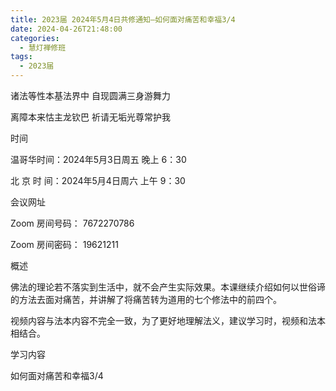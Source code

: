 ```yaml
---
title: 2023届 2024年5月4日共修通知—如何面对痛苦和幸福3/4
date: 2024-04-26T21:48:00
categories:
  - 慧灯禅修班
tags:
  - 2023届
---
```

诸法等性本基法界中 自现圆满三身游舞力

离障本来怙主龙钦巴 祈请无垢光尊常护我



时间

温哥华时间：2024年5月3日周五 晚上 6：30

北 京 时 间：2024年5月4日周六 上午 9：30



会议网址

Zoom 房间号码： 7672270786

Zoom 房间密码： 19621211

概述

佛法的理论若不落实到生活中，就不会产生实际效果。本课继续介绍如何以世俗谛的方法去面对痛苦，并讲解了将痛苦转为道用的七个修法中的前四个。

视频内容与法本内容不完全一致，为了更好地理解法义，建议学习时，视频和法本相结合。

学习内容

如何面对痛苦和幸福3/4
